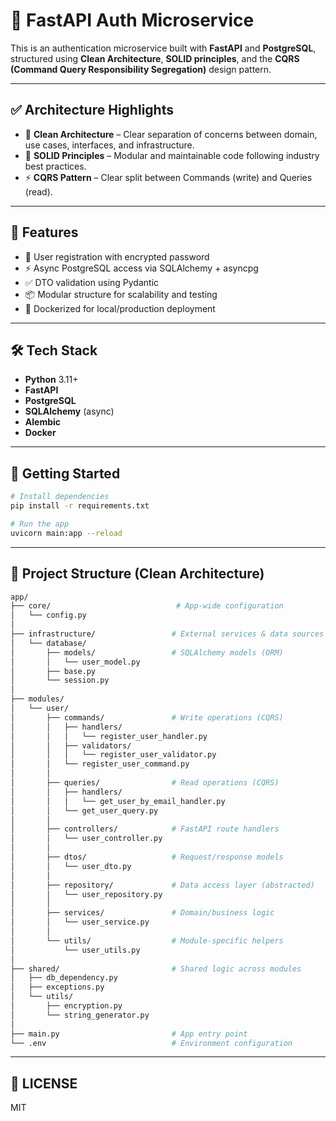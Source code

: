# 🚀 FastAPI Auth Microservice

This is an authentication microservice built with **FastAPI** and **PostgreSQL**, structured using **Clean Architecture**, **SOLID principles**, and the **CQRS (Command Query Responsibility Segregation)** design pattern.

---

## ✅ Architecture Highlights

- 🧱 **Clean Architecture** – Clear separation of concerns between domain, use cases, interfaces, and infrastructure.
- 🧩 **SOLID Principles** – Modular and maintainable code following industry best practices.
- ⚡ **CQRS Pattern** – Clear split between Commands (write) and Queries (read).

---

## 🚀 Features

- 🔐 User registration with encrypted password
- ⚡ Async PostgreSQL access via SQLAlchemy + asyncpg
- ✅ DTO validation using Pydantic
- 📦 Modular structure for scalability and testing
- 🐳 Dockerized for local/production deployment

---

## 🛠️ Tech Stack

- **Python** 3.11+
- **FastAPI**
- **PostgreSQL**
- **SQLAlchemy** (async)
- **Alembic**
- **Docker**

---

## 🏁 Getting Started

```bash
# Install dependencies
pip install -r requirements.txt

# Run the app
uvicorn main:app --reload
```

---

## 📂 Project Structure (Clean Architecture)
```bash
app/
├── core/                            # App-wide configuration
│   └── config.py
│
├── infrastructure/                 # External services & data sources
│   └── database/
│       ├── models/                 # SQLAlchemy models (ORM)
│       │   └── user_model.py
│       ├── base.py
│       └── session.py
│
├── modules/
│   └── user/
│       ├── commands/               # Write operations (CQRS)
│       │   ├── handlers/
│       │   │   └── register_user_handler.py
│       │   ├── validators/
│       │   │   └── register_user_validator.py
│       │   └── register_user_command.py
│       │
│       ├── queries/                # Read operations (CQRS)
│       │   ├── handlers/
│       │   │   └── get_user_by_email_handler.py
│       │   └── get_user_query.py
│       │
│       ├── controllers/            # FastAPI route handlers
│       │   └── user_controller.py
│       │
│       ├── dtos/                   # Request/response models
│       │   └── user_dto.py
│       │
│       ├── repository/             # Data access layer (abstracted)
│       │   └── user_repository.py
│       │
│       ├── services/               # Domain/business logic
│       │   └── user_service.py
│       │
│       └── utils/                  # Module-specific helpers
│           └── user_utils.py
│
├── shared/                         # Shared logic across modules
│   ├── db_dependency.py
│   ├── exceptions.py
│   └── utils/
│       ├── encryption.py
│       └── string_generator.py
│
├── main.py                         # App entry point
└── .env                            # Environment configuration

```

---

## 📄 LICENSE

MIT